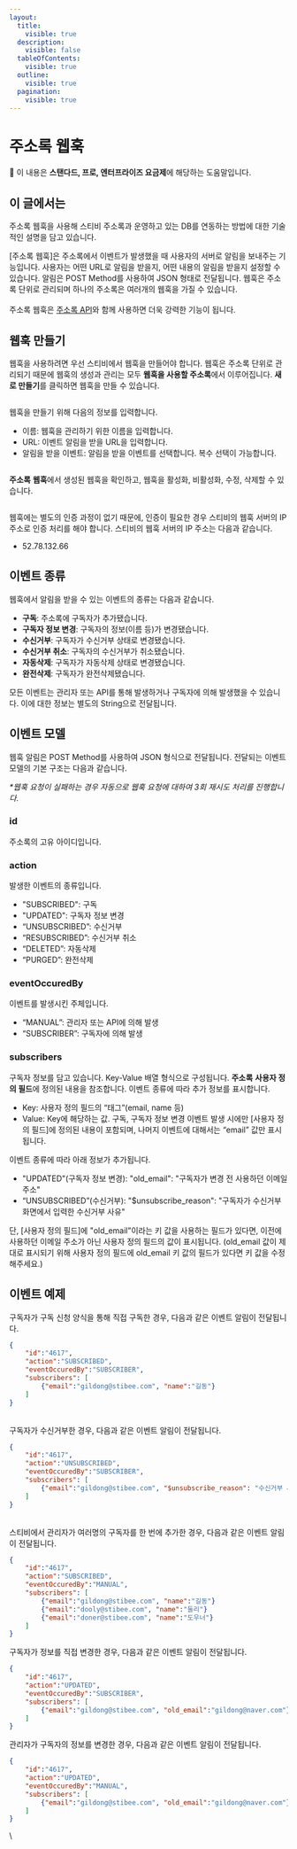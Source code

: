 ```yaml
---
layout:
  title:
    visible: true
  description:
    visible: false
  tableOfContents:
    visible: true
  outline:
    visible: true
  pagination:
    visible: true
---
```


# 주소록 웹훅

💬 이 내용은 **스탠다드, 프로, 엔터프라이즈 요금제**에 해당하는 도움말입니다.

## 이 글에서는

주소록 웹훅을 사용해 스티비 주소록과 운영하고 있는 DB를 연동하는 방법에 대한 기술적인 설명을 담고 있습니다.

\[주소록 웹훅]은 주소록에서 이벤트가 발생했을 때 사용자의 서버로 알림을 보내주는 기능입니다. 사용자는 어떤 URL로 알림을 받을지, 어떤 내용의 알림을 받을지 설정할 수 있습니다. 알림은 POST Method를 사용하여 JSON 형태로 전달됩니다. 웹훅은 주소록 단위로 관리되며 하나의 주소록은 여러개의 웹훅을 가질 수 있습니다.\
\
주소록 웹훅은 [주소록 API](https://help.stibee.com/hc/ko/articles/4756551371535)와 함께 사용하면 더욱 강력한 기능이 됩니다.

### &#x20; <a href="#h_01ha19g10jfzme0j9g7jn93n5z" id="h_01ha19g10jfzme0j9g7jn93n5z"></a>

## 웹훅 만들기 <a href="#id-1" id="id-1"></a>

웹훅을 사용하려면 우선 스티비에서 웹훅을 만들어야 합니다. 웹훅은 주소록 단위로 관리되기 때문에 웹훅의 생성과 관리는 모두 **웹훅을 사용할 주소록**에서 이루어집니다. **새로 만들기**를 클릭하면 웹훅을 만들 수 있습니다.

<figure><img src="https://help.stibee.com/hc/article_attachments/4756539369615" alt=""><figcaption></figcaption></figure>

웹훅을 만들기 위해 다음의 정보를 입력합니다.

* 이름: 웹훅을 관리하기 위한 이름을 입력합니다.
* URL: 이벤트 알림을 받을 URL을 입력합니다.
* 알림을 받을 이벤트: 알림을 받을 이벤트를 선택합니다. 복수 선택이 가능합니다.

&#x20;

<figure><img src="https://help.stibee.com/hc/article_attachments/4756539403663" alt=""><figcaption></figcaption></figure>

**주소록** **웹훅**에서 생성된 웹훅을 확인하고, 웹훅을 활성화, 비활성화, 수정, 삭제할 수 있습니다.

<figure><img src="https://help.stibee.com/hc/article_attachments/4756530846863" alt=""><figcaption></figcaption></figure>

웹훅에는 별도의 인증 과정이 없기 때문에, 인증이 필요한 경우 스티비의 웹훅 서버의 IP 주소로 인증 처리를 해야 합니다. 스티비의 웹훅 서버의 IP 주소는 다음과 같습니다.

* 52.78.132.66

&#x20;

## 이벤트 종류 <a href="#id-2" id="id-2"></a>

웹훅에서 알림을 받을 수 있는 이벤트의 종류는 다음과 같습니다.

* **구독**: 주소록에 구독자가 추가됐습니다.
* **구독자 정보 변경**: 구독자의 정보(이름 등)가 변경됐습니다.
* **수신거부**: 구독자가 수신거부 상태로 변경됐습니다.
* **수신거부 취소**: 구독자의 수신거부가 취소됐습니다.
* **자동삭제**: 구독자가 자동삭제 상태로 변경됐습니다.
* **완전삭제**: 구독자가 완전삭제됐습니다.

모든 이벤트는 관리자 또는 API를 통해 발생하거나 구독자에 의해 발생했을 수 있습니다. 이에 대한 정보는 별도의 String으로 전달됩니다.

&#x20;

## 이벤트 모델 <a href="#id-3" id="id-3"></a>

웹훅 알림은 POST Method를 사용하여 JSON 형식으로 전달됩니다. 전달되는 이벤트 모델의 기본 구조는 다음과 같습니다.

_\*웹훅 요청이 실패하는 경우 자동으로 웹훅 요청에 대하여 3회 재시도 처리를 진행합니다._

&#x20;

### id <a href="#id" id="id"></a>

주소록의 고유 아이디입니다.

### action <a href="#action" id="action"></a>

발생한 이벤트의 종류입니다.

* "SUBSCRIBED": 구독
* "UPDATED": 구독자 정보 변경
* “UNSUBSCRIBED”: 수신거부
* “RESUBSCRIBED”: 수신거부 취소
* “DELETED”: 자동삭제
* “PURGED”: 완전삭제

### eventOccuredBy <a href="#eventoccuredby" id="eventoccuredby"></a>

이벤트를 발생시킨 주체입니다.

* “MANUAL”: 관리자 또는 API에 의해 발생
* “SUBSCRIBER”: 구독자에 의해 발생

### subscribers <a href="#subscribers" id="subscribers"></a>

구독자 정보를 담고 있습니다. Key-Value 배열 형식으로 구성됩니다. **주소록** **사용자 정의 필드**에 정의된 내용을 참조합니다. 이벤트 종류에 따라 추가 정보를 표시합니다.

* Key: 사용자 정의 필드의 “태그”(email, name 등)
* Value: Key에 해당하는 값. 구독, 구독자 정보 변경 이벤트 발생 시에만 \[사용자 정의 필드]에 정의된 내용이 포함되며, 나머지 이벤트에 대해서는 “email” 값만 표시됩니다.

이벤트 종류에 따라 아래 정보가 추가됩니다.

* "UPDATED"(구독자 정보 변경): "old\_email": "구독자가 변경 전 사용하던 이메일 주소"
* “UNSUBSCRIBED”(수신거부): "$unsubscribe\_reason": "구독자가 수신거부 화면에서 입력한 수신거부 사유"&#x20;

단, \[사용자 정의 필드]에 "old\_email"이라는 키 값을 사용하는 필드가 있다면, 이전에 사용하던 이메일 주소가 아닌 사용자 정의 필드의 값이 표시됩니다. (old\_email 값이 제대로 표시되기 위해 사용자 정의 필드에 old\_email 키 값의 필드가 있다면 키 값을 수정해주세요.)

&#x20;

## 이벤트 예제 <a href="#id-4" id="id-4"></a>

구독자가 구독 신청 양식을 통해 직접 구독한 경우, 다음과 같은 이벤트 알림이 전달됩니다.

```json
{
    "id":"4617",
    "action":"SUBSCRIBED",
    "eventOccuredBy":"SUBSCRIBER",
    "subscribers": [
        {"email":"gildong@stibee.com", "name":"길동"}
    ]
}
```

\
구독자가 수신거부한 경우, 다음과 같은 이벤트 알림이 전달됩니다.

```json
{
    "id":"4617",
    "action":"UNSUBSCRIBED",
    "eventOccuredBy":"SUBSCRIBER",
    "subscribers": [
        {"email":"gildong@stibee.com", "$unsubscribe_reason": "수신거부 사유"}
    ]
}
```

\
스티비에서 관리자가 여러명의 구독자를 한 번에 추가한 경우, 다음과 같은 이벤트 알림이 전달됩니다.

```json
{
    "id":"4617",
    "action":"SUBSCRIBED",
    "eventOccuredBy":"MANUAL",
    "subscribers": [
        {"email":"gildong@stibee.com", "name":"길동"}
        {"email":"dooly@stibee.com", "name":"둘리"}
        {"email":"doner@stibee.com", "name":"도우너"}
    ]
}
```

&#x20;

구독자가 정보를 직접 변경한 경우, 다음과 같은 이벤트 알림이 전달됩니다.

```json
{
    "id":"4617",
    "action":"UPDATED",
    "eventOccuredBy":"SUBSCRIBER",
    "subscribers": [
        {"email":"gildong@stibee.com", "old_email":"gildong@naver.com"}
    ]
}
```

&#x20;

관리자가 구독자의 정보를 변경한 경우, 다음과 같은 이벤트 알림이 전달됩니다.

```json
{
    "id":"4617",
    "action":"UPDATED",
    "eventOccuredBy":"MANUAL",
    "subscribers": [
        {"email":"gildong@stibee.com", "old_email":"gildong@naver.com"}
    ]
}
```

\
